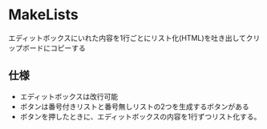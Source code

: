 # MakeLists
エディットボックスにいれた内容を1行ごとにリスト化(HTML)を吐き出してクリップボードにコピーする

## 仕様
- エディットボックスは改行可能
- ボタンは番号付きリストと番号無しリストの2つを生成するボタンがある
- ボタンを押したときに、エディットボックスの内容を1行ずつリスト化する。
